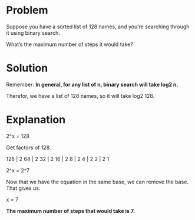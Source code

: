 # Problem

Suppose you have a sorted list of 128 names,
and you’re searching through it using binary search.

What’s the maximum number of steps it would take?

# Solution

Remember: **In general, for any list of n, binary search will take log2 n.**

Therefor, we have a list of 128 names, so it will take log2 128.

# Explanation

2^x = 128

Get factors of 128.

128 | 2
64  | 2
32  | 2
16  | 2
8   | 2
4   | 2
2   | 2
1

2^x = 2^7

Now that we have the equation in the same base, we can remove the base. That gives us:

x = 7

**The maximum number of steps that would take is 7.**
